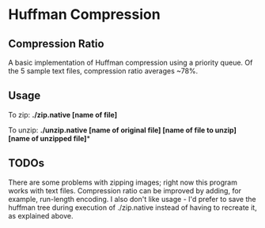 # Huffman Compression

## Compression Ratio

A basic implementation of Huffman compression using a priority queue. Of the 5 sample text files, compression ratio averages ~78%.

## Usage

To zip: 	**./zip.native [name of file]**

To unzip:	**./unzip.native [name of original file] [name of file to unzip] [name of unzipped file]***

## TODOs

There are some problems with zipping images; right now this program works with text files. Compression ratio
can be improved by adding, for example, run-length encoding. I also don't like usage - I'd prefer to save the huffman tree
during execution of ./zip.native instead of having to recreate it, as explained above.
